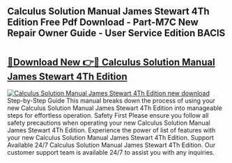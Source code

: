 ## Calculus Solution Manual James Stewart 4Th Edition Free Pdf Download - Part-M7C New Repair Owner Guide - User Service Edition BAClS

# <h2><a href="http://bc69778.oget.top/?id=Calculus+Solution+Manual+James+Stewart+4Th+Edition">🔗Download New 👉🔴 Calculus Solution Manual James Stewart 4Th Edition</a></h2>

[![Calculus Solution Manual James Stewart 4Th Edition new download](https://i.imgur.com/5g1atiW.png)](http://bc69778.oget.top/?id=Calculus+Solution+Manual+James+Stewart+4Th+Edition)
Step-by-Step Guide This manual breaks down the process of using your new Calculus Solution Manual James Stewart 4Th Edition into manageable steps for effortless operation. Safety First Please ensure you follow all safety precautions when operating your new Calculus Solution Manual James Stewart 4Th Edition. Experience the power of list of features with your new Calculus Solution Manual James Stewart 4Th Edition. Support Available 24/7 Calculus Solution Manual James Stewart 4Th Edition. Our customer support team is available 24/7 to assist you with any inquiries.
